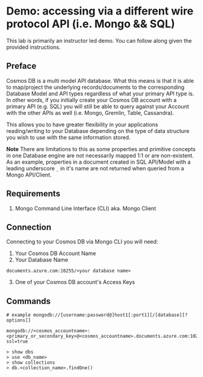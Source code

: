 # Demo: accessing via a different wire protocol API (i.e. Mongo && SQL)

This lab is primarily an instructor led demo.  You can follow along given the provided instructions.

## Preface

Cosmos DB is a multi model API database.  What this means is that it is able to map/project the underlying records/documents to the corresponding Database Model and API types regardless of what your primary API type is.  In other words, if you initially create your Cosmos DB account with a primary API (e.g. SQL) you will still be able to query against your Account with the other APIs as well (i.e. Mongo, Gremlin, Table, Cassandra).

This allows you to have greater flexibility in your applications reading/writing to your Database depending on the type of data structure you wish to use with the same information stored.

**Note** There are limitations to this as some properties and primitive concepts in one Database engine are not necessarily mapped 1:1 or are non-existent.  As an example, properties in a document created in SQL API/Model with a leading underscore ``_`` in it's name are not returned when queried from a Mongo API/Client.

## Requirements
1. Mongo Command Line Interface (CLI) aka. Mongo Client

## Connection

Connecting to your Cosmos DB via Mongo CLI you will need:
1. Your Cosmos DB Account Name
2. Your Database Name
```
documents.azure.com:10255/<your database name>
```
3. One of your Cosmos DB account's Access Keys

## Commands

```shell
# example mongodb://[username:password@]host1[:port1][/[database][?options]]

mongodb://<cosmos_accountname>:<primary_or_secondary_key>@<cosmos_accountname>.documents.azure.com:10255/<database_name>?ssl=true

> show dbs
> use <db_name>
> show collections
> db.<collection_name>.findOne()
```